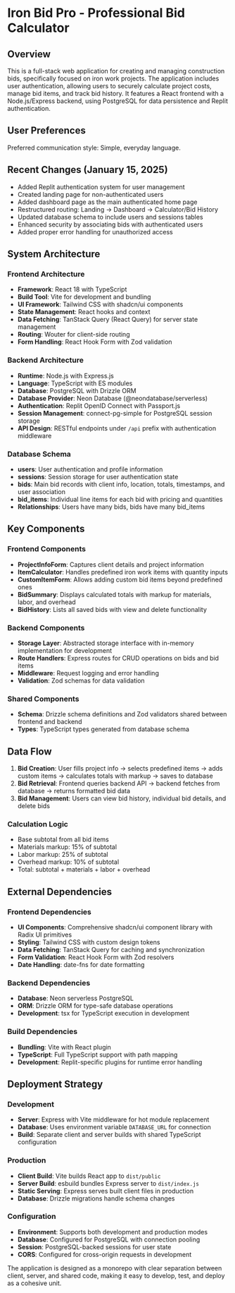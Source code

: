 # Iron Bid Pro - Professional Bid Calculator

## Overview

This is a full-stack web application for creating and managing construction bids, specifically focused on iron work projects. The application includes user authentication, allowing users to securely calculate project costs, manage bid items, and track bid history. It features a React frontend with a Node.js/Express backend, using PostgreSQL for data persistence and Replit authentication.

## User Preferences

Preferred communication style: Simple, everyday language.

## Recent Changes (January 15, 2025)

- Added Replit authentication system for user management
- Created landing page for non-authenticated users
- Added dashboard page as the main authenticated home page
- Restructured routing: Landing → Dashboard → Calculator/Bid History
- Updated database schema to include users and sessions tables
- Enhanced security by associating bids with authenticated users
- Added proper error handling for unauthorized access

## System Architecture

### Frontend Architecture
- **Framework**: React 18 with TypeScript
- **Build Tool**: Vite for development and bundling
- **UI Framework**: Tailwind CSS with shadcn/ui components
- **State Management**: React hooks and context
- **Data Fetching**: TanStack Query (React Query) for server state management
- **Routing**: Wouter for client-side routing
- **Form Handling**: React Hook Form with Zod validation

### Backend Architecture
- **Runtime**: Node.js with Express.js
- **Language**: TypeScript with ES modules
- **Database**: PostgreSQL with Drizzle ORM
- **Database Provider**: Neon Database (@neondatabase/serverless)
- **Authentication**: Replit OpenID Connect with Passport.js
- **Session Management**: connect-pg-simple for PostgreSQL session storage
- **API Design**: RESTful endpoints under `/api` prefix with authentication middleware

### Database Schema
- **users**: User authentication and profile information
- **sessions**: Session storage for user authentication state
- **bids**: Main bid records with client info, location, totals, timestamps, and user association
- **bid_items**: Individual line items for each bid with pricing and quantities
- **Relationships**: Users have many bids, bids have many bid_items

## Key Components

### Frontend Components
- **ProjectInfoForm**: Captures client details and project information
- **ItemCalculator**: Handles predefined iron work items with quantity inputs
- **CustomItemForm**: Allows adding custom bid items beyond predefined ones
- **BidSummary**: Displays calculated totals with markup for materials, labor, and overhead
- **BidHistory**: Lists all saved bids with view and delete functionality

### Backend Components
- **Storage Layer**: Abstracted storage interface with in-memory implementation for development
- **Route Handlers**: Express routes for CRUD operations on bids and bid items
- **Middleware**: Request logging and error handling
- **Validation**: Zod schemas for data validation

### Shared Components
- **Schema**: Drizzle schema definitions and Zod validators shared between frontend and backend
- **Types**: TypeScript types generated from database schema

## Data Flow

1. **Bid Creation**: User fills project info → selects predefined items → adds custom items → calculates totals with markup → saves to database
2. **Bid Retrieval**: Frontend queries backend API → backend fetches from database → returns formatted bid data
3. **Bid Management**: Users can view bid history, individual bid details, and delete bids

### Calculation Logic
- Base subtotal from all bid items
- Materials markup: 15% of subtotal
- Labor markup: 25% of subtotal
- Overhead markup: 10% of subtotal
- Total: subtotal + materials + labor + overhead

## External Dependencies

### Frontend Dependencies
- **UI Components**: Comprehensive shadcn/ui component library with Radix UI primitives
- **Styling**: Tailwind CSS with custom design tokens
- **Data Fetching**: TanStack Query for caching and synchronization
- **Form Validation**: React Hook Form with Zod resolvers
- **Date Handling**: date-fns for date formatting

### Backend Dependencies
- **Database**: Neon serverless PostgreSQL
- **ORM**: Drizzle ORM for type-safe database operations
- **Development**: tsx for TypeScript execution in development

### Build Dependencies
- **Bundling**: Vite with React plugin
- **TypeScript**: Full TypeScript support with path mapping
- **Development**: Replit-specific plugins for runtime error handling

## Deployment Strategy

### Development
- **Server**: Express with Vite middleware for hot module replacement
- **Database**: Uses environment variable `DATABASE_URL` for connection
- **Build**: Separate client and server builds with shared TypeScript configuration

### Production
- **Client Build**: Vite builds React app to `dist/public`
- **Server Build**: esbuild bundles Express server to `dist/index.js`
- **Static Serving**: Express serves built client files in production
- **Database**: Drizzle migrations handle schema changes

### Configuration
- **Environment**: Supports both development and production modes
- **Database**: Configured for PostgreSQL with connection pooling
- **Session**: PostgreSQL-backed sessions for user state
- **CORS**: Configured for cross-origin requests in development

The application is designed as a monorepo with clear separation between client, server, and shared code, making it easy to develop, test, and deploy as a cohesive unit.